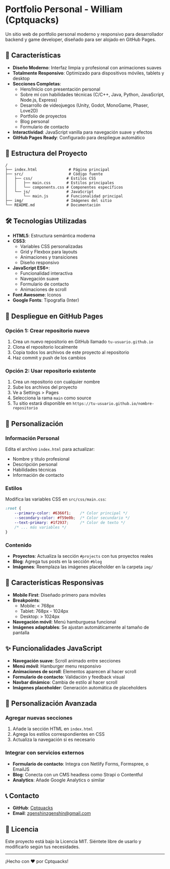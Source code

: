 # Portfolio Personal - William (Cptquacks)

Un sitio web de portfolio personal moderno y responsivo para desarrollador backend y game developer, diseñado para ser alojado en GitHub Pages.

## 🚀 Características

- **Diseño Moderno**: Interfaz limpia y profesional con animaciones suaves
- **Totalmente Responsivo**: Optimizado para dispositivos móviles, tablets y desktop
- **Secciones Completas**:
  - Hero/Inicio con presentación personal
  - Sobre mí con habilidades técnicas (C/C++, Java, Python, JavaScript, Node.js, Express)
  - Desarrollo de videojuegos (Unity, Godot, MonoGame, Phaser, Love2D)
  - Portfolio de proyectos
  - Blog personal
  - Formulario de contacto
- **Interactividad**: JavaScript vanilla para navegación suave y efectos
- **GitHub Pages Ready**: Configurado para despliegue automático

## 📁 Estructura del Proyecto

```
/
├── index.html              # Página principal
├── src/                    # Código fuente
│   ├── css/               # Estilos CSS
│   │   ├── main.css       # Estilos principales
│   │   └── components.css # Componentes específicos
│   └── js/                # JavaScript
│       └── main.js        # Funcionalidad principal
├── img/                   # Imágenes del sitio
└── README.md              # Documentación
```

## 🛠️ Tecnologías Utilizadas

- **HTML5**: Estructura semántica moderna
- **CSS3**: 
  - Variables CSS personalizadas
  - Grid y Flexbox para layouts
  - Animaciones y transiciones
  - Diseño responsivo
- **JavaScript ES6+**: 
  - Funcionalidad interactiva
  - Navegación suave
  - Formulario de contacto
  - Animaciones de scroll
- **Font Awesome**: Iconos
- **Google Fonts**: Tipografía (Inter)

## 🚀 Despliegue en GitHub Pages

### Opción 1: Crear repositorio nuevo
1. Crea un nuevo repositorio en GitHub llamado `tu-usuario.github.io`
2. Clona el repositorio localmente
3. Copia todos los archivos de este proyecto al repositorio
4. Haz commit y push de los cambios

### Opción 2: Usar repositorio existente
1. Crea un repositorio con cualquier nombre
2. Sube los archivos del proyecto
3. Ve a Settings > Pages
4. Selecciona la rama `main` como source
5. Tu sitio estará disponible en `https://tu-usuario.github.io/nombre-repositorio`

## 📝 Personalización

### Información Personal
Edita el archivo `index.html` para actualizar:
- Nombre y título profesional
- Descripción personal
- Habilidades técnicas
- Información de contacto

### Estilos
Modifica las variables CSS en `src/css/main.css`:
```css
:root {
    --primary-color: #6366f1;    /* Color principal */
    --secondary-color: #f59e0b;  /* Color secundario */
    --text-primary: #1f2937;     /* Color de texto */
    /* ... más variables */
}
```

### Contenido
- **Proyectos**: Actualiza la sección `#projects` con tus proyectos reales
- **Blog**: Agrega tus posts en la sección `#blog`
- **Imágenes**: Reemplaza las imágenes placeholder en la carpeta `img/`

## 📱 Características Responsivas

- **Mobile First**: Diseñado primero para móviles
- **Breakpoints**:
  - Mobile: < 768px
  - Tablet: 768px - 1024px
  - Desktop: > 1024px
- **Navegación móvil**: Menú hamburguesa funcional
- **Imágenes adaptables**: Se ajustan automáticamente al tamaño de pantalla

## ✨ Funcionalidades JavaScript

- **Navegación suave**: Scroll animado entre secciones
- **Menú móvil**: Hamburger menu responsivo
- **Animaciones de scroll**: Elementos aparecen al hacer scroll
- **Formulario de contacto**: Validación y feedback visual
- **Navbar dinámico**: Cambia de estilo al hacer scroll
- **Imágenes placeholder**: Generación automática de placeholders

## 🎨 Personalización Avanzada

### Agregar nuevas secciones
1. Añade la sección HTML en `index.html`
2. Agrega los estilos correspondientes en CSS
3. Actualiza la navegación si es necesario

### Integrar con servicios externos
- **Formulario de contacto**: Integra con Netlify Forms, Formspree, o EmailJS
- **Blog**: Conecta con un CMS headless como Strapi o Contentful
- **Analytics**: Añade Google Analytics o similar

## 📞 Contacto

- **GitHub**: [Cptquacks](https://github.com/Cptquacks)
- **Email**: zgenshinzgenshin@gmail.com

## 📄 Licencia

Este proyecto está bajo la Licencia MIT. Siéntete libre de usarlo y modificarlo según tus necesidades.

---

¡Hecho con ❤️ por Cptquacks!
